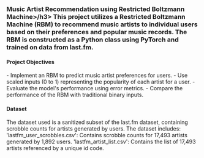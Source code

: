 <h3>Music Artist Recommendation using Restricted Boltzmann Machine>/h3>
This project utilizes a Restricted Boltzmann Machine (RBM) to recommend music artists to individual users based on their preferences and popular music records. The RBM is constructed as a Python class using PyTorch and trained on data from last.fm.

  <h4>Project Objectives</h4>
- Implement an RBM to predict music artist preferences for users.
- Use scaled inputs (0 to 1) representing the popularity of each artist for a user.
- Evaluate the model's performance using error metrics.
- Compare the performance of the RBM with traditional binary inputs.

<h4>Dataset</h4>
The dataset used is a sanitized subset of the last.fm dataset, containing scrobble counts for artists generated by users. 
The dataset includes:
'lastfm_user_scrobbles.csv': Contains scrobble counts for 17,493 artists generated by 1,892 users.
'lastfm_artist_list.csv': Contains the list of 17,493 artists referenced by a unique id code.
